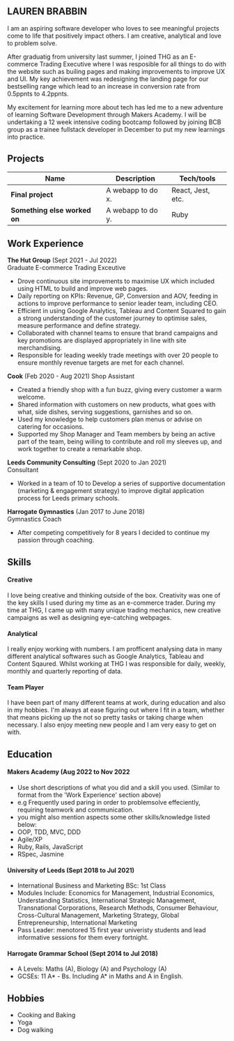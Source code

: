 ## LAUREN BRABBIN

I am an aspiring software developer who loves to see meaningful projects come to life that positively impact others. I am creative, analytical and love to problem solve.

After graduatig from university last summer, I joined THG as an E-commerce Trading Executive where I was resposible for all things to do with the website such as builing pages and making improvements to improve UX and UI. My key achievement was redesigning the landing page for our bestselling range which lead to an increase in conversion rate from 0.5ppnts to 4.2ppnts. 

My excitement for learning more about tech has led me to a new adventure of learning Software Development through Makers Academy. I will be undertaking a 12 week intensive coding bootcamp followed by joining BCB group as a trainee fullstack developer in December to put my new learnings into practice. 

## Projects

| Name                         | Description       | Tech/tools        |
| ---------------------------- | ----------------- | ----------------- |
| **Final project**            | A webapp to do x. | React, Jest, etc. |
| **Something else worked on** | A webapp to do y. | Ruby              |

## Work Experience

**The Hut Group** (Sept 2021 - Jul 2022)  
Graduate E-commerce Trading Exceutive 

- Drove continuous site improvements to maximise UX which included using HTML to build and improve web pages. 
- Daily reporting on KPIs: Revenue, GP, Conversion and AOV, feeding in actions to improve performance to senior leader team, including CEO. 
- Efficient in using Google Analytics, Tableau and Content Squared to gain a strong understanding of the customer journey to optimise sales, measure performance and define strategy. 
- Collaborated with channel teams to ensure that brand campaigns and key promotions are displayed appropriately in line with site merchandising.
- Responsible for leading weekly trade meetings with over 20 people to ensure monthly revenue targets are met for each channel. 


**Cook** (Feb 2020 - Aug 2021) 
Shop Assistant

- Created a friendly shop with a fun buzz, giving every customer a warm welcome. 
- Shared information with customers on new products, what goes with what, side dishes, serving suggestions, garnishes and so on. 
- Used my knowledge to help customers plan menus or advise on catering for occasions. 
- Supported my Shop Manager and Team members by being an active part of the team, being willing to contribute and roll my sleeves up, and work together to create a remarkable shop.


**Leeds Community Consulting** (Sept 2020 to Jan 2021)  
Consultant

- Worked in a team of 10 to Develop a series of supportive documentation (marketing & engagement strategy) to improve digital application process for Leeds primary schools.



**Harrogate Gymnastics** (Jan 2017 to June 2018)  
Gymnastics Coach

- After competing competitively for 8 years I decided to continue my passion through coaching. 

## Skills

#### Creative
I love being creative and thinking outside of the box. Creativity was one of the key skills I used during my time as an e-commerce trader. During my time at THG, I came up with many unique trading mechanics, new creative campaigns as well as designing eye-catching webpages. 

#### Analytical 
I really enjoy working with numbers. I am profficent analysing data in many different analytical softwares such as Google Analytics, Tableau and Content Sqaured. Whilst working at THG I was responsible for daily, weekly, monthly and quarterly reporting of data. 

#### Team Player 
I have been part of many different teams at work, during education and also in my hobbies. I'm always at ease figuring out where I fit in a team, whether that means picking up the not so pretty tasks or taking charge when necessary. I also enjoy meeting new people and I am very easy to get on with.

## Education

#### Makers Academy (Aug 2022 to Nov 2022
- Use short descriptions of what you did and a skill you used. (Similar to format from the 'Work Experience' section above)
- e.g Frequently used paring in order to problemsolve effeciently, requiring teamwork and communication.
- you might also mention aspects some other skills/knowledge listed below: 
- OOP, TDD, MVC, DDD
- Agile/XP
- Ruby, Rails, JavaScript
- RSpec, Jasmine

#### University of Leeds (Sept 2018 to Jul 2021)

- International Business and Marketing BSc: 1st Class
- Modules Include: Economics for Management, Industrial Economics, Understanding Statistics, International Strategic Management, Transnational Corporations, Research Methods, Consumer Behaviour, Cross-Cultural Management, Marketing Strategy, Global Entrepreneurship, International Marketing
- Pass Leader: menotored 15 first year univeristy students and lead informative sessions for them every fortnight.

#### Harrogate Grammar School (Sept 2014 to Jul 2018)
- A Levels: Maths (A), Biology (A) and Psychology (A)
- GCSEs: 11 A* - Bs. Including A* in Maths and A in English. 

## Hobbies

- Cooking and Baking
- Yoga
- Dog walking 
